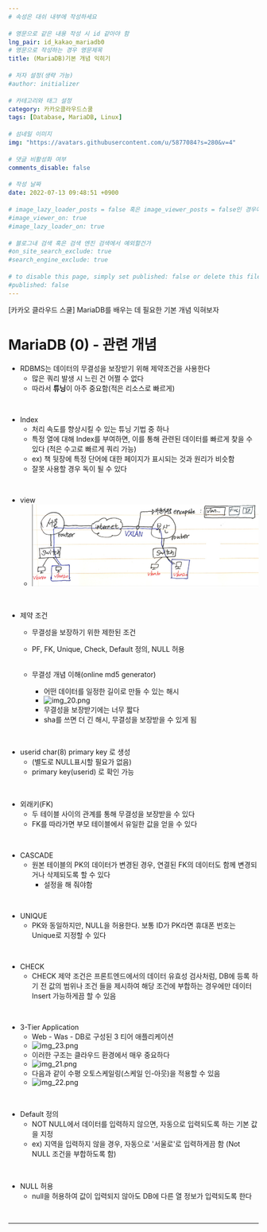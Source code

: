 ```yaml
---
# 속성은 대쉬 내부에 작성하세요

# 영문으로 같은 내용 작성 시 id 같아야 함
lng_pair: id_kakao_mariadb0
# 영문으로 작성하는 경우 영문제목
title: (MariaDB)기본 개념 익히기

# 저자 설정(생략 가능)
#author: initializer

# 카테고리와 태그 설정
category: 카카오클라우드스쿨
tags: [Database, MariaDB, Linux]

# 섬네일 이미지
img: "https://avatars.githubusercontent.com/u/5877084?s=280&v=4"

# 댓글 비활성화 여부
comments_disable: false

# 작성 날짜
date: 2022-07-13 09:48:51 +0900

# image_lazy_loader_posts = false 혹은 image_viewer_posts = false인 경우에만 사용하세요
#image_viewer_on: true
#image_lazy_loader_on: true

# 블로그내 검색 혹은 검색 엔진 검색에서 예외할건가
#on_site_search_exclude: true
#search_engine_exclude: true

# to disable this page, simply set published: false or delete this file
#published: false
---
```


<!-- outline-start -->

[카카오 클라우드 스쿨] MariaDB를 배우는 데 필요한 기본 개념 익혀보자

<!-- outline-end -->


# MariaDB (0) - 관련 개념

* RDBMS는 데이터의 무결성을 보장받기 위해 제약조건을 사용한다
  * 많은 쿼리 발생 시 느린 건 어쩔 수 없다
  * 따라서 **튜닝**이 아주 중요함(적은 리소스로 빠르게)

<br>

* Index
  * 처리 속도를 향상시킬 수 있는 튜닝 기법 중 하나
  * 특정 열에 대해 Index를 부여하면, 이를 통해 관련된 데이터를 빠르게 찾을 수 있다 (적은 수고로 빠르게 쿼리 가능)
  * ex) 책 뒷장에 특정 단어에 대한 페이지가 표시되는 것과 원리가 비슷함
  * 잘못 사용할 경우 독이 될 수 있다

<br>

* view
  * ![img.png](img.png)

<br>

* 제약 조건
  * 무결성을 보장하기 위한 제한된 조건
  * PF, FK, Unique, Check, Default 정의, NULL 허용 <br><br>

  * 무결성 개념 이해(online md5 generator)
    * 어떤 데이터를 일정한 길이로 만들 수 있는 해시
    * ![img_20.png](img_20.png)
    * 무결성을 보장받기에는 너무 짧다
    * sha를 쓰면 더 긴 해시, 무결성을 보장받을 수 있게 됨

<br>

* userid char(8) primary key 로 생성
  * (별도로 NULL표시할 필요가 없음)
  * primary key(userid) 로 확인 가능

<br>

* 외래키(FK)
  * 두 테이블 사이의 관계를 통해 무결성을 보장받을 수 있다
  * FK를 따라가면 부모 테이블에서 유일한 값을 얻을 수 있다

<br>

* CASCADE
  * 원본 테이블의 PK의 데이터가 변경된 경우, 연결된 FK의 데이터도 함께 변경되거나 삭제되도록 할 수 있다
    * 설정을 해 줘야함

<br>

* UNIQUE
  * PK와 동일하지만, NULL을 허용한다. 보통 ID가 PK라면 휴대폰 번호는 Unique로 지정할 수 있다

<br>

* CHECK
  * CHECK 제약 조건은 프론트엔드에서의 데이터 유효성 검사처럼, DB에 등록 하기 전 값의 범위나 조건 들을 제시하여 해당 조건에 부합하는 경우에만 데이터 Insert 가능하게끔 할 수 있음

<br>

* 3-Tier Application
  * Web - Was - DB로 구성된 3 티어 애플리케이션
  * ![img_23.png](img_23.png)
  * 이러한 구조는 클라우드 환경에서 매우 중요하다
  * ![img_21.png](img_21.png)
  * 다음과 같이 수평 오토스케일링(스케일 인-아웃)을 적용할 수 있음
  * ![img_22.png](img_22.png)

<br>

* Default 정의
  * NOT NULL에서 데이터를 입력하지 않으면, 자동으로 입력되도록 하는 기본 값을 지정
  * ex) 지역을 입력하지 않을 경우, 자동으로 '서울로'로 입력하게끔 함 (Not NULL 조건을 부합하도록 함)

<br>

* NULL 허용
  * null을 허용하여 값이 입력되지 않아도 DB에 다른 열 정보가 입력되도록 한다

<br>
<hr>
